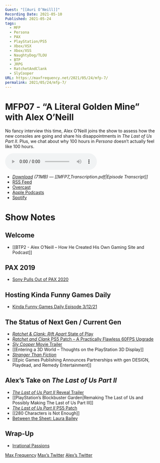 ```yaml
---
Guest: "[[Auri O’Neill]]"
Recording Date: 2021-05-10
Published: 2021-05-24
tags:
  - MFP
  - Persona
  - PAX
  - PlayStation/PS5
  - Xbox/XSX
  - Xbox/XSS
  - NaughtyDog/TLOU
  - BTP
  - JRPG
  - RatchetAndClank
  - SlyCooper
URL: https://maxfrequency.net/2021/05/24/mfp-7/
permalink: 2021/05/24/mfp-7/
---
```

# MFP07 - “A Literal Golden Mine” with Alex O’Neill

No fancy interview this time, Alex O’Neill joins the show to assess how the new consoles are going and share his disappointments in *The Last of Us Part II*. Plus, we chat about why 100 hours in *Persona* doesn’t actually feel like 100 hours.

<audio controls>
  <source src="https://traffic.libsyn.com/maxfrequency/MF07_Final.mp3">
</audio>

- *[Download](https://traffic.libsyn.com/maxfrequency/MF07_Final.mp3) (71MB)  — [[MFP7_Transcription.pdf|Episode Transcript]]*
- [RSS Feed](https://maxfrequency.libsyn.com/rss)
- [Overcast](https://overcast.fm/itunes1557043396)
- [Apple Podcasts](https://podcasts.apple.com/us/podcast/the-max-frequency-podcast/id1557043396)
- [Spotify](https://open.spotify.com/show/3W1LwBNmhZ6s5QmQViWXKn)

# Show Notes
## Welcome

- [[BTP2 - Alex O’Neill – How He Created His Own Gaming Site and Podcast]]
## PAX 2019

- [Sony Pulls Out of PAX 2020](https://blog.playstation.com/2020/02/13/playstation-at-pax-east-play-the-last-of-us-part-ii-final-fantasy-vii-remake-more/)
## Hosting Kinda Funny Games Daily

- [Kinda Funny Games Daily Episode 3/12/21](https://youtu.be/lHHbO-TpYd4)
## The Status of Next Gen / Current Gen

- [*Ratchet & Clank: Rift Apart* State of Play](https://youtu.be/4Zf1GCFoqn0)
- [*Ratchet and Clank* PS5 Patch – A Practically Flawless 60FPS Upgrade](https://youtu.be/MiWKBV2baQY)
- [*Sly Cooper* Movie Trailer](https://youtu.be/nbXEKZVonko)
- [[Entering a 3D World – Thoughts on the PlayStation 3D Display]]
- [*Stranger Than Fiction*](https://en.wikipedia.org/wiki/Stranger_than_Fiction_(2006_film))
- [[Epic Games Publishing Announces Partnerships with gen DESIGN, Playdead, and Remedy Entertainment]]
## Alex’s Take on *The Last of Us Part II*

- [*The Last of Us Part II* Reveal Trailer](https://youtu.be/W2Wnvvj33Wo)
- [[PlayStation’s Blockbuster Garden|Remaking The Last of Us and Possibly Making The Last of Us Part III]]
- [*The Last of Us Part II* PS5 Patch](https://blog.playstation.com/2021/05/19/the-last-of-us-part-ii-performance-patch-for-ps5/)
- [[280 Characters is Not Enough]]
- [Between the Sheet: Laura Bailey](https://youtu.be/kjuSZYsuP-I)
## Wrap-Up

- [Irrational Passions](http://irrationalpassions.com/)

[Max Frequency](https://maxfrequency.net/)
[Max’s Twitter](https://www.twitter.com/MaxRoberts143)
[Alex’s Twitter](https://www.twitter.com/alfighter27)